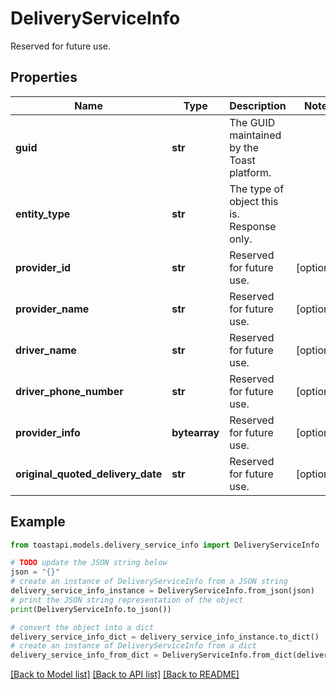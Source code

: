 # DeliveryServiceInfo

Reserved for future use. 

## Properties

Name | Type | Description | Notes
------------ | ------------- | ------------- | -------------
**guid** | **str** | The GUID maintained by the Toast platform. | 
**entity_type** | **str** | The type of object this is. Response only. | 
**provider_id** | **str** | Reserved for future use.  | [optional] 
**provider_name** | **str** | Reserved for future use.  | [optional] 
**driver_name** | **str** | Reserved for future use.  | [optional] 
**driver_phone_number** | **str** | Reserved for future use.  | [optional] 
**provider_info** | **bytearray** | Reserved for future use.  | [optional] 
**original_quoted_delivery_date** | **str** | Reserved for future use.  | [optional] 

## Example

```python
from toastapi.models.delivery_service_info import DeliveryServiceInfo

# TODO update the JSON string below
json = "{}"
# create an instance of DeliveryServiceInfo from a JSON string
delivery_service_info_instance = DeliveryServiceInfo.from_json(json)
# print the JSON string representation of the object
print(DeliveryServiceInfo.to_json())

# convert the object into a dict
delivery_service_info_dict = delivery_service_info_instance.to_dict()
# create an instance of DeliveryServiceInfo from a dict
delivery_service_info_from_dict = DeliveryServiceInfo.from_dict(delivery_service_info_dict)
```
[[Back to Model list]](../README.md#documentation-for-models) [[Back to API list]](../README.md#documentation-for-api-endpoints) [[Back to README]](../README.md)



